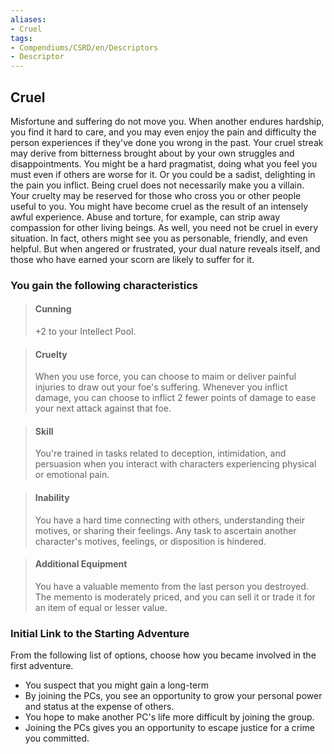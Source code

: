 ```yaml
---
aliases:
- Cruel
tags:
- Compendiums/CSRD/en/Descriptors
- Descriptor
---
```


## Cruel  
Misfortune and suffering do not move you. When another endures hardship, you find it hard to care, and you may even enjoy the pain and difficulty the person experiences if they've done you wrong in the past. Your cruel streak may derive from bitterness brought about by your own struggles and disappointments. You might be a hard pragmatist, doing what you feel you must even if others are worse for it. Or you could be a sadist, delighting in the pain you inflict.
Being cruel does not necessarily make you a villain. Your cruelty may be reserved for those who cross you or other people useful to you. You might have become cruel as the result of an intensely awful experience. Abuse and torture, for example, can strip away compassion for other living beings.
As well, you need not be cruel in every situation. In fact, others might see you as personable, friendly, and even helpful. But when angered or frustrated, your dual nature reveals itself, and those who have earned your scorn are likely to suffer for it.
### You gain the following characteristics  
> #### Cunning
> +2 to your Intellect Pool.  

> #### Cruelty
> When you use force, you can choose to maim or deliver painful injuries to draw out your foe's suffering. Whenever you inflict damage, you can choose to inflict 2 fewer points of damage to ease your next attack against that foe.  

> #### Skill
> You're trained in tasks related to deception, intimidation, and persuasion when you interact with characters experiencing physical or emotional pain.  

> #### Inability
> You have a hard time connecting with others, understanding their motives, or sharing their feelings. Any task to ascertain another character's motives, feelings, or disposition is hindered.  

> #### Additional Equipment
> You have a valuable memento from the last person you destroyed. The memento is moderately priced, and you can sell it or trade it for an item of equal or lesser value.  

### Initial Link to the Starting Adventure  
From the following list of options, choose how you became involved in the first adventure.  
- You suspect that you might gain a long-term  
- By joining the PCs, you see an opportunity to grow your personal power and status at the expense of others.  
- You hope to make another PC's life more difficult by joining the group.  
- Joining the PCs gives you an opportunity to escape justice for a crime you committed.  